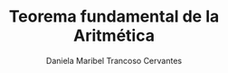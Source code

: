 ---
title: "Teorema fundamental de la Aritmética"
year: 2020
thumbnail: "assets/img/Logo-ommags.png"
topic: "Teoría de Números"
file: "assets/pdf/Material/Teorema-fundamental-de-la-Aritmética.pdf"
author: "Daniela Maribel Trancoso Cervantes"
level: "Básico - Intermedio"
alttext: "Es importante, por eso le dicen fundamental."
---